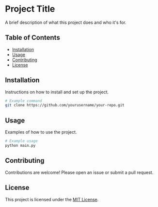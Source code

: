 # Project Title

A brief description of what this project does and who it's for.

## Table of Contents

- [Installation](#installation)
- [Usage](#usage)
- [Contributing](#contributing)
- [License](#license)

## Installation

Instructions on how to install and set up the project.

```bash
# Example command
git clone https://github.com/yourusername/your-repo.git
```

## Usage

Examples of how to use the project.

```bash
# Example usage
python main.py
```

## Contributing

Contributions are welcome! Please open an issue or submit a pull request.

## License

This project is licensed under the [MIT License](LICENSE).